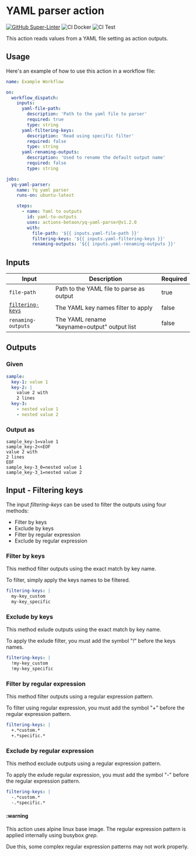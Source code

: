 # YAML parser action

[![GitHub Super-Linter](https://github.com/actions-betaon/yq-yaml-parser/actions/workflows/linter.yml/badge.svg)](https://github.com/super-linter/super-linter)
![CI Docker](https://github.com/actions-betaon/yq-yaml-parser/actions/workflows/ci-docker.yml/badge.svg)
![CI Test](https://github.com/actions-betaon/yq-yaml-parser/actions/workflows/ci-test.yml/badge.svg)

This action reads values from a YAML file setting as action outputs.

## Usage

Here's an example of how to use this action in a workflow file:

```yaml
name: Example Workflow

on:
  workflow_dispatch:
    inputs:
      yaml-file-path:
        description: 'Path to the yaml file to parser'
        required: true
        type: string
      yaml-filtering-keys:
        description: 'Read using specific filter'
        required: false
        type: string
      yaml-renaming-outputs:
        description: 'Used to rename the default output name'
        required: false
        type: string

jobs:
  yq-yaml-parser:
    name: Yq yaml parser
    runs-on: ubuntu-latest

    steps:
      - name: Yaml to outputs
        id: yaml-to-outputs
        uses: actions-betaon/yq-yaml-parser@v1.2.0
        with:
          file-path: '${{ inputs.yaml-file-path }}'
          filtering-keys: '${{ inputs.yaml-filtering-keys }}'
          renaming-outputs: '${{ inputs.yaml-renaming-outputs }}'
```

## Inputs

| Input | Description| Required |
|------ | ---------- | -------- |
| `file-path` | Path to the YAML file to parse as output | true |
| [`filtering-keys`](#input---filtering-keys) | The YAML key names filter to apply | false |
| `renaming-outputs`| The YAML rename "keyname=output" output list | false |

## Outputs

### Given

```yaml
sample:
  key-1: value 1
  key-2: |
    value 2 with
    2 lines
  key-3:
    - nested value 1
    - nested value 2
```

### Output as

```text
sample_key-1=value 1
sample_key-2<<EOF
value 2 with
2 lines
EOF
sample_key-3_0=nested value 1
sample_key-3_1=nested value 2
```

## Input - Filtering keys

The input _filtering-keys_ can be used to filter the outputs using four methods:

- Filter by keys
- Exclude by keys
- Filter by regular expression
- Exclude by regular expression

### Filter by keys

This method filter outputs using the exact match by key name.

To filter, simply apply the keys names to be filtered.

```yaml
filtering-keys: |
  my-key_custom
  my-key_specific
```

### Exclude by keys

This method exlude outputs using the exact match by key name.

To apply the exlude filter, you must add the symbol "_!_" before the keys names.

```yaml
filtering-keys: |
  !my-key_custom
  !my-key_specific
```

### Filter by regular expression

This method filter outputs using a regular expression pattern.

To filter using regular expression, you must add the symbol "_+_" before the
regular expression pattern.

```yaml
filtering-keys: |
  +.*custom.*
  +.*specific.*
```

### Exclude by regular expression

This method exclude outputs using a regular expression pattern.

To apply the exlude regular expression, you must add the symbol "_-_" before the
regular expression pattern.

```yaml
filtering-keys: |
  -.*custom.*
  -.*specific.*
```

#### :warning

This action uses alpine linux base image. The regular expression pattern is
applied internally using busybox _grep_.

Due this, some complex regular expression patterns may not work properly.
